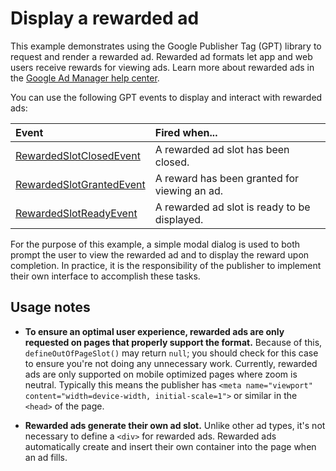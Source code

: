 # Display a rewarded ad

This example demonstrates using the Google Publisher Tag (GPT) library to
request and render a rewarded ad. Rewarded ad formats let app and web users
receive rewards for viewing ads. Learn more about rewarded ads in the
[Google Ad Manager help center][admanager_hc_rewarded].

You can use the following GPT events to display and interact with rewarded ads:

Event                        | Fired when...
:--------------------------- | :-------------------------------------------
[RewardedSlotClosedEvent][]  | A rewarded ad slot has been closed.
[RewardedSlotGrantedEvent][] | A reward has been granted for viewing an ad.
[RewardedSlotReadyEvent][]   | A rewarded ad slot is ready to be displayed.

For the purpose of this example, a simple modal dialog is used to both prompt
the user to view the rewarded ad and to display the reward upon completion. In
practice, it is the responsibility of the publisher to implement their own
interface to accomplish these tasks.

## Usage notes

*   **To ensure an optimal user experience, rewarded ads are only requested on
    pages that properly support the format.** Because of this,
    `defineOutOfPageSlot()` may return `null`; you should check for this case to
    ensure you're not doing any unnecessary work. Currently, rewarded ads are
    only supported on mobile optimized pages where zoom is neutral. Typically
    this means the publisher has `<meta name="viewport"
    content="width=device-width, initial-scale=1">` or similar in the `<head>`
    of the page.

*   **Rewarded ads generate their own ad slot.** Unlike other ad types, it's not
    necessary to define a `<div>` for rewarded ads. Rewarded ads automatically
    create and insert their own container into the page when an ad fills.

[admanager_hc_rewarded]: //support.google.com/admanager/answer/9116812
[RewardedSlotClosedEvent]: //developers.google.com/publisher-tag/reference#googletag.events.rewardedslotclosedevent
[RewardedSlotGrantedEvent]: //developers.google.com/publisher-tag/reference#googletag.events.rewardedslotgrantedevent
[RewardedSlotReadyEvent]: //developers.google.com/publisher-tag/reference#googletag.events.rewardedslotreadyevent
